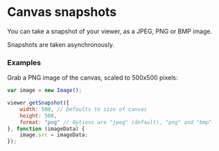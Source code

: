 # Canvas snapshots

You can take a snapshot of your viewer, as a JPEG, PNG or BMP image.

Snapshots are taken asynchronously.

### Examples

Grab a PNG image of the canvas, scaled to 500x500 pixels:

```javascript
var image = new Image();

viewer.getSnapshot({
    width: 500, // Defaults to size of canvas
    height: 500,
    format: "png" // Options are "jpeg" (default), "png" and "bmp"
}, function (imageData) {
    image.src = imageData;
});
```



